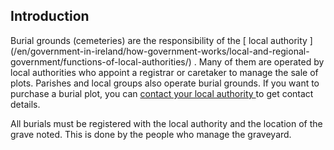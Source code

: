##  Introduction

Burial grounds (cemeteries) are the responsibility of the [ local authority
](/en/government-in-ireland/how-government-works/local-and-regional-
government/functions-of-local-authorities/) . Many of them are operated by
local authorities who appoint a registrar or caretaker to manage the sale of
plots. Parishes and local groups also operate burial grounds. If you want to
purchase a burial plot, you can [ contact your local authority
](https://www.gov.ie/en/publication/942f74-local-authorities/) to get contact
details.

All burials must be registered with the local authority and the location of
the grave noted. This is done by the people who manage the graveyard.
